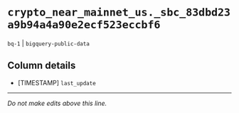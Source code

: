# `crypto_near_mainnet_us._sbc_83dbd23a9b94a4a90e2ecf523eccbf6`
`bq-1` | `bigquery-public-data`

## Column details
* [TIMESTAMP] `last_update`

-------------------------------------------------------------------------------
*Do not make edits above this line.*
